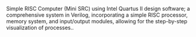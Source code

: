 Simple RISC Computer (Mini SRC) using Intel Quartus II design software; a comprehensive system in Verilog, incorporating a simple RISC processor, memory system, and input/output modules, allowing for the step-by-step visualization of processes..
